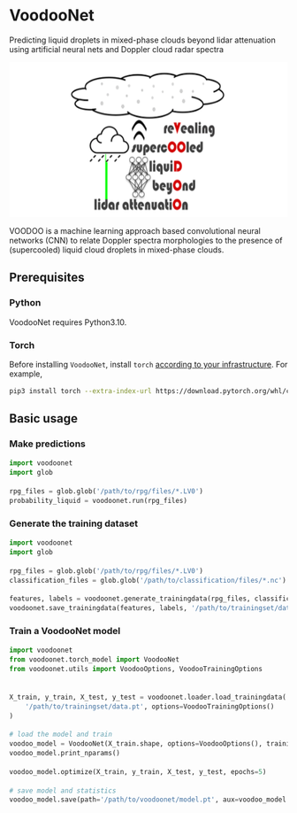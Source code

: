 # VoodooNet
Predicting liquid droplets in mixed-phase clouds beyond lidar attenuation using artificial neural nets and Doppler cloud radar spectra


<div align="center">
  <a href="https://github.com/remsens-lim/Voodoo">
    <img src="voodoonet/img/voodoo_logo.png" alt="Logo" width="720" height="280">
  </a>
</div>

VOODOO is a machine learning approach based convolutional neural networks (CNN) to relate Doppler spectra morphologies to the presence of (supercooled) liquid cloud droplets in mixed-phase clouds.

## Prerequisites

### Python

VoodooNet requires Python3.10.

### Torch

Before installing `VoodooNet`, install `torch` [according to your infrastructure](https://pytorch.org/get-started/locally/). For example,
```sh
pip3 install torch --extra-index-url https://download.pytorch.org/whl/cpu
```

## Basic usage

### Make predictions
```python
import voodoonet
import glob

rpg_files = glob.glob('/path/to/rpg/files/*.LV0')
probability_liquid = voodoonet.run(rpg_files)
```


### Generate the training dataset
```python
import voodoonet
import glob

rpg_files = glob.glob('/path/to/rpg/files/*.LV0')
classification_files = glob.glob('/path/to/classification/files/*.nc')

features, labels = voodoonet.generate_trainingdata(rpg_files, classification_files)
voodoonet.save_trainingdata(features, labels, '/path/to/trainingset/data.pt')
```


### Train a VoodooNet model
```python
import voodoonet
from voodoonet.torch_model import VoodooNet
from voodoonet.utils import VoodooOptions, VoodooTrainingOptions


X_train, y_train, X_test, y_test = voodoonet.loader.load_trainingdata(
    '/path/to/trainingset/data.pt', options=VoodooTrainingOptions()
)

# load the model and train
voodoo_model = VoodooNet(X_train.shape, options=VoodooOptions(), training_options=VoodooTrainingOptions())
voodoo_model.print_nparams()

voodoo_model.optimize(X_train, y_train, X_test, y_test, epochs=5)

# save model and statistics
voodoo_model.save(path='/path/to/voodoonet/model.pt', aux=voodoo_model.options.dict())
```
